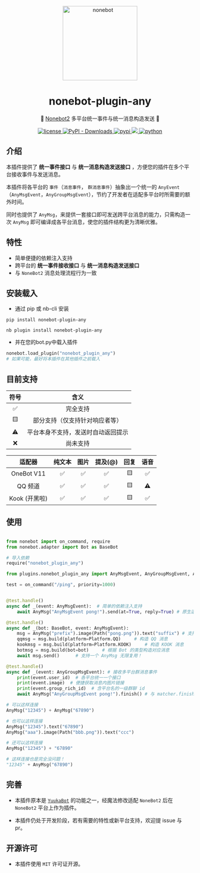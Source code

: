 <!-- markdownlint-disable MD041 -->

<p align="center">
  <a href="https://v2.nonebot.dev/"><img src="https://v2.nonebot.dev/logo.png" width="200" height="200" alt="nonebot"></a>
</p>

<div align="center">
  
# nonebot-plugin-any

🐝 [Nonebot2](https://github.com/nonebot/nonebot2) 多平台统一事件与统一消息构造发送 🐝
  
</div>

<p align="center">
  
  <a href="https://raw.githubusercontent.com/MelodyYuuka/nonebot_plugin_any/master/LICENSE">
    <img src="https://img.shields.io/github/license/MelodyYuuka/nonebot_plugin_any" alt="license">
  </a>

  <a href="https://pypi.python.org/pypi/nonebot-plugin-any">
    <img alt="PyPI - Downloads" src="https://img.shields.io/pypi/dm/nonebot-plugin-any">
  </a>

  <a href="https://pypi.python.org/pypi/nonebot_plugin_any">
    <img src="https://img.shields.io/pypi/v/nonebot_plugin_any" alt="pypi">
  </a>
  
  <a href="https://github.com/nonebot/nonebot2">
    <img src="https://img.shields.io/badge/nonebot2-2.1.0+-green">
  </a>
  
  <a href="">
    <img src="https://img.shields.io/badge/python-3.10+-blue.svg" alt="python">
  </a>
  
</p>

## 介绍

本插件提供了 **统一事件接口** 与 **统一消息构造发送接口** ，方便您的插件在多个平台接收事件与发送消息。

本插件将各平台的 `事件`（`消息事件`， `群消息事件`）抽象出一个统一的 `AnyEvent`（`AnyMsgEvent`，`AnyGroupMsgEvent`），节约了开发者在适配多平台时所需要的额外时间。

同时也提供了 `AnyMsg`，来提供一套接口即可发送跨平台消息的能力，只需构造一次 `AnyMsg` 即可编译成各平台消息，使您的插件结构更为清晰优雅。

## 特性

- 简单便捷的依赖注入支持
- 跨平台的 **统一事件接收接口** 与 **统一消息构造发送接口**
- 与 `NoneBot2` 消息处理流程行为一致

## 安装载入

- 通过 pip 或 nb-cli 安装

```shell
pip install nonebot-plugin-any
```

```shell
nb plugin install nonebot-plugin-any
```

- 并在您的bot.py中载入插件

```python
nonebot.load_plugin("nonebot_plugin_any")
# 如果可能，最好将本插件在其他插件之前载入
```

## 目前支持

|符号 |               含义              |
|:---:|:-------------------------------:|
| ✅ |             完全支持             |
| 🟨 |   部分支持（仅支持针对响应者等）   |
| ⚠️ | 平台本身不支持，发送时自动返回提示 |
| ❌ |             尚未支持             |

|    适配器     | 纯文本 | 图片 | 提及(@) | 回复 | 语音 |
| :----------: | :----: | :--: | :----: | :--: | :--: |
|  OneBot V11  |   ✅   |  ✅  |  ✅  |  🟨  |  ✅  |
|    QQ 频道   |   ✅   |  ✅  |  ✅  |  🟨  |  ⚠️  |
| Kook (开黑啦) |   ✅   |  ✅  |  ✅  |  🟨  |  ✅  |

## 使用

```python

from nonebot import on_command, require
from nonebot.adapter import Bot as BaseBot

# 导入依赖
require("nonebot_plugin_any")

from plugins.nonebot_plugin_any import AnyMsgEvent, AnyGroupMsgEvent, AnyMsg, Platform

test = on_command("/ping", priority=1000)


@test.handle()
async def _(event: AnyMsgEvent):  # 简单的依赖注入支持
    await AnyMsg("AnyMsgEvent pong!").send(at=True, reply=True) # 原生适配发送时 at 和 reply

@test.handle()
async def _(bot: BaseBot, event: AnyMsgEvent):
    msg = AnyMsg("prefix").image(Path("pong.png")).text("suffix") # 支持链式构造
    qqmsg = msg.build(platform=Platform.QQ)     # 构造 QQ 消息
    kookmsg = msg.build(platform=Platform.KOOK)     # 构造 KOOK 消息
    botmsg = msg.build(bot=bot)     # 根据 Bot 的类型构造对应消息
    await msg.send()      # 支持一个 AnyMsg 无限复用！

@test.handle()
async def _(event: AnyGroupMsgEvent): # 接收多平台群消息事件
    print(event.user_id)  # 各平台统一一个接口
    print(event.image)  # 便捷获取消息内图片链接
    print(event.group_rich_id)  # 含平台名的一级群聊 id
    await AnyMsg("AnyGroupMsgEvent pong!").finish() # 与 matcher.finish(xxx) 行为一致

```

```python
# 可以这样连接
AnyMsg("12345") + AnyMsg("67890")

# 也可以这样连接
AnyMsg("12345").text("67890")
AnyMsg("aaa").image(Path("bbb.png")).text("ccc")

# 还可以这样连接
AnyMsg("12345") + "67890"

# 这样连接也是完全没问题！
"12345" + AnyMsg("67890")
```

## 完善

- 本插件原本是 [`YuukaBot`](https://github.com/MelodyYuuka/YuukaBot-docs) 的功能之一，经魔法修改适配 `NoneBot2` 后在 `NoneBot2` 平台上作为插件。

- 本插件仍处于开发阶段，若有需要的特性或新平台支持，欢迎提 issue 与 pr。

## 开源许可

- 本插件使用 `MIT` 许可证开源。
